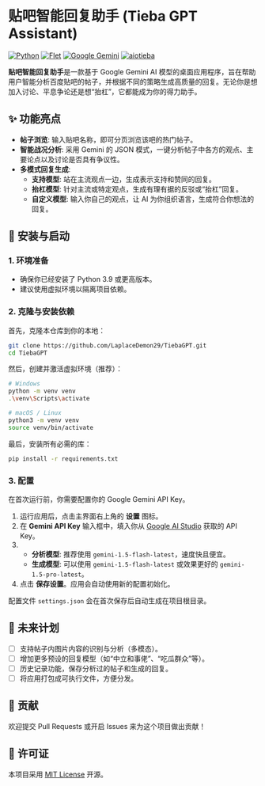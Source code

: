 # 贴吧智能回复助手 (Tieba GPT Assistant)

[![Python](https://img.shields.io/badge/Python-3.9+-blue.svg)](https://www.python.org/)
[![Flet](https://img.shields.io/badge/UI-Flet-green.svg)](https://flet.dev/)
[![Google Gemini](https://img.shields.io/badge/AI-Google%20Gemini-purple.svg)](https://ai.google.dev/)
[![aiotieba](https://img.shields.io/badge/API-aiotieba-orange.svg)](https://github.com/Starry-OvO/aiotieba)

**贴吧智能回复助手**是一款基于 Google Gemini AI 模型的桌面应用程序，旨在帮助用户智能分析百度贴吧的帖子，并根据不同的策略生成高质量的回复。无论你是想加入讨论、平息争论还是想“抬杠”，它都能成为你的得力助手。


## ✨ 功能亮点

-   **帖子浏览**: 输入贴吧名称，即可分页浏览该吧的热门帖子。
-   **智能战况分析**: 采用 Gemini 的 JSON 模式，一键分析帖子中各方的观点、主要论点以及讨论是否具有争议性。
-   **多模式回复生成**:
    -   **支持模型**: 站在主流观点一边，生成表示支持和赞同的回复。
    -   **抬杠模型**: 针对主流或特定观点，生成有理有据的反驳或“抬杠”回复。
    -   **自定义模型**: 输入你自己的观点，让 AI 为你组织语言，生成符合你想法的回复。

## 🚀 安装与启动

### 1. 环境准备

-   确保你已经安装了 Python 3.9 或更高版本。
-   建议使用虚拟环境以隔离项目依赖。

### 2. 克隆与安装依赖

首先，克隆本仓库到你的本地：
```bash
git clone https://github.com/LaplaceDemon29/TiebaGPT.git
cd TiebaGPT
```

然后，创建并激活虚拟环境（推荐）：
```bash
# Windows
python -m venv venv
.\venv\Scripts\activate

# macOS / Linux
python3 -m venv venv
source venv/bin/activate
```

最后，安装所有必需的库：
```bash
pip install -r requirements.txt
```

### 3. 配置

在首次运行前，你需要配置你的 Google Gemini API Key。

1.  运行应用后，点击主界面右上角的 **设置** 图标。
2.  在 **Gemini API Key** 输入框中，填入你从 [Google AI Studio](https://makersuite.google.com/app/apikey) 获取的 API Key。
3.  
    -   **分析模型**: 推荐使用 `gemini-1.5-flash-latest`，速度快且便宜。
    -   **生成模型**: 可以使用 `gemini-1.5-flash-latest` 或效果更好的 `gemini-1.5-pro-latest`。
4.  点击 **保存设置**。应用会自动使用新的配置初始化。

配置文件 `settings.json` 会在首次保存后自动生成在项目根目录。


## 🌟 未来计划

-   [ ] 支持帖子内图片内容的识别与分析（多模态）。
-   [ ] 增加更多预设的回复模型（如“中立和事佬”、“吃瓜群众”等）。
-   [ ] 历史记录功能，保存分析过的帖子和生成的回复。
-   [ ] 将应用打包成可执行文件，方便分发。

## 🤝 贡献

欢迎提交 Pull Requests 或开启 Issues 来为这个项目做出贡献！

## 📄 许可证

本项目采用 [MIT License](LICENSE) 开源。
